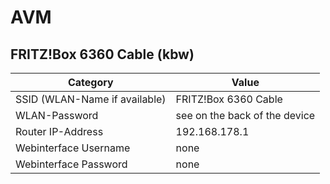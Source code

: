 # AVM

## FRITZ!Box 6360 Cable (kbw)

Category | Value
----------------|--------------
SSID (WLAN-Name if available) | FRITZ!Box 6360 Cable
WLAN-Password | see on the back of the device
Router IP-Address | 192.168.178.1
Webinterface Username | none
Webinterface Password | none
